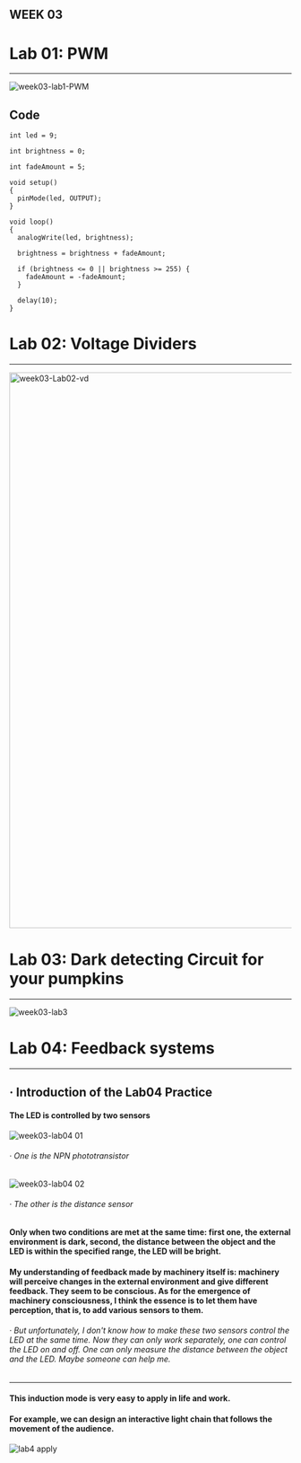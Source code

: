 ## WEEK 03

# Lab 01: PWM
--------

![week03-lab1-PWM](https://user-images.githubusercontent.com/92034503/141824863-32786252-3abd-42a3-9976-cb141f36952b.gif)

## Code


`int led = 9;`

`int brightness = 0;`

`int fadeAmount = 5;`

```
void setup()
{
  pinMode(led, OUTPUT);
}
```
```
void loop()
{
  analogWrite(led, brightness);
  
  brightness = brightness + fadeAmount;
  
  if (brightness <= 0 || brightness >= 255) {
    fadeAmount = -fadeAmount;
  }
  
  delay(10);
}
```

# Lab 02: Voltage Dividers
--------

<img width="990" alt="week03-Lab02-vd" src="https://user-images.githubusercontent.com/92034503/141825659-d7278fbe-013a-4126-8406-de32e4b643bc.png">


# Lab 03: Dark detecting Circuit for your pumpkins
---------

![week03-lab3](https://user-images.githubusercontent.com/92034503/141827023-d596d683-f2dc-416a-b541-eff443d42535.gif)


# Lab 04: Feedback systems
-------

## · Introduction of the Lab04 Practice

#### **The LED is controlled by two sensors**


![week03-lab04 01](https://user-images.githubusercontent.com/92034503/141834029-44061fb6-05d1-46e4-8b43-100a1ed7cc58.gif)
###### *· One is the NPN phototransistor*


![week03-lab04 02](https://user-images.githubusercontent.com/92034503/141834048-4c02f2e2-65ed-40a8-96a5-711a2912b6e8.gif)
###### *· The other is the distance sensor*



#### Only when two conditions are met at the same time: first one, the external environment is dark, second, the distance between the object and the LED is within the specified range, the LED will be bright. 
#### My understanding of feedback made by machinery itself is: machinery will perceive changes in the external environment and give different feedback. They seem to be conscious. As for the emergence of machinery consciousness, I think the essence is to let them have perception, that is, to add various sensors to them.


###### *· But unfortunately, I don't know how to make these two sensors control the LED at the same time. Now they can only work separately, one can control the LED on and off. One can only measure the distance between the object and the LED. Maybe someone can help me.*

--------------
#### This induction mode is very easy to apply in life and work. 
#### For example, we can design an interactive light chain that follows the movement of the audience.

![lab4 apply](https://user-images.githubusercontent.com/92034503/141835209-d6fd0c80-28a9-48ab-9e6e-e3a891376aff.gif)







